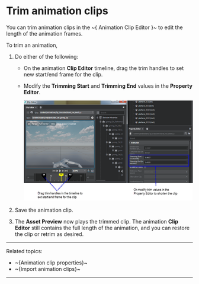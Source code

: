 # Trim animation clips

You can trim animation clips in the ~{ Animation Clip Editor }~ to edit the length of the animation frames.

To trim an animation,

1. Do either of the following:

    + On the animation **Clip Editor** timeline, drag the trim handles to set new start/end frame for the clip.
    + Modify the **Trimming Start** and **Trimming End** values in the **Property Editor**.

      ![](../images/anim_clip_trim.png)

2. Save the animation clip.
3. The **Asset Preview** now plays the trimmed clip. The animation **Clip Editor** still contains the full length of the animation, and you can restore the clip or retrim as desired.

---
Related topics:
- ~{Animation clip properties}~
- ~{Import animation clips}~
---
